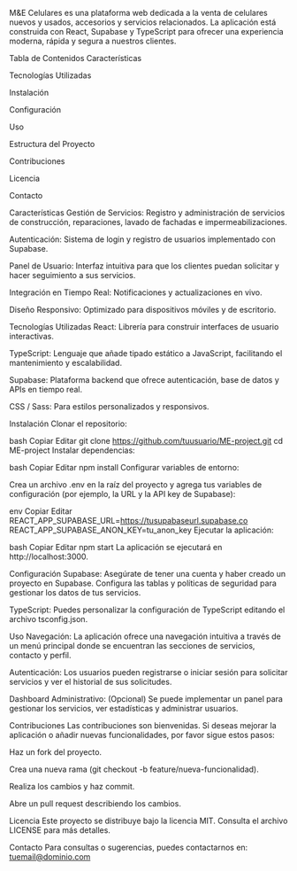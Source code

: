 
M&E Celulares es una plataforma web dedicada a la venta de celulares nuevos y usados, accesorios y servicios relacionados. La aplicación está construida con React, Supabase y TypeScript para ofrecer una experiencia moderna, rápida y segura a nuestros clientes.

Tabla de Contenidos
Características

Tecnologías Utilizadas

Instalación

Configuración

Uso

Estructura del Proyecto

Contribuciones

Licencia

Contacto

Características
Gestión de Servicios: Registro y administración de servicios de construcción, reparaciones, lavado de fachadas e impermeabilizaciones.

Autenticación: Sistema de login y registro de usuarios implementado con Supabase.

Panel de Usuario: Interfaz intuitiva para que los clientes puedan solicitar y hacer seguimiento a sus servicios.

Integración en Tiempo Real: Notificaciones y actualizaciones en vivo.

Diseño Responsivo: Optimizado para dispositivos móviles y de escritorio.

Tecnologías Utilizadas
React: Librería para construir interfaces de usuario interactivas.

TypeScript: Lenguaje que añade tipado estático a JavaScript, facilitando el mantenimiento y escalabilidad.

Supabase: Plataforma backend que ofrece autenticación, base de datos y APIs en tiempo real.

CSS / Sass: Para estilos personalizados y responsivos.

Instalación
Clonar el repositorio:

bash
Copiar
Editar
git clone https://github.com/tuusuario/ME-project.git
cd ME-project
Instalar dependencias:

bash
Copiar
Editar
npm install
Configurar variables de entorno:

Crea un archivo .env en la raíz del proyecto y agrega tus variables de configuración (por ejemplo, la URL y la API key de Supabase):

env
Copiar
Editar
REACT_APP_SUPABASE_URL=https://tusupabaseurl.supabase.co
REACT_APP_SUPABASE_ANON_KEY=tu_anon_key
Ejecutar la aplicación:

bash
Copiar
Editar
npm start
La aplicación se ejecutará en http://localhost:3000.

Configuración
Supabase: Asegúrate de tener una cuenta y haber creado un proyecto en Supabase. Configura las tablas y políticas de seguridad para gestionar los datos de tus servicios.

TypeScript: Puedes personalizar la configuración de TypeScript editando el archivo tsconfig.json.

Uso
Navegación: La aplicación ofrece una navegación intuitiva a través de un menú principal donde se encuentran las secciones de servicios, contacto y perfil.

Autenticación: Los usuarios pueden registrarse o iniciar sesión para solicitar servicios y ver el historial de sus solicitudes.

Dashboard Administrativo: (Opcional) Se puede implementar un panel para gestionar los servicios, ver estadísticas y administrar usuarios.

Contribuciones
Las contribuciones son bienvenidas. Si deseas mejorar la aplicación o añadir nuevas funcionalidades, por favor sigue estos pasos:

Haz un fork del proyecto.

Crea una nueva rama (git checkout -b feature/nueva-funcionalidad).

Realiza los cambios y haz commit.

Abre un pull request describiendo los cambios.

Licencia
Este proyecto se distribuye bajo la licencia MIT. Consulta el archivo LICENSE para más detalles.

Contacto
Para consultas o sugerencias, puedes contactarnos en: tuemail@dominio.com
